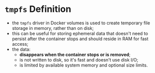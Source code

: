 # `tmpfs` Definition

- the `tmpfs` driver in Docker volumes is used to create temporary file storage in memory, rather than on disk;
- this can be useful for storing ephemeral data that doesn't need to persist after the container stops and should reside in RAM for fast access;
- the data:
  - **disappears when the container stops or is removed**;
  - is not written to disk, so it's fast and doesn't use disk I/O;
  - is limited by available system memory and optional size limits.
